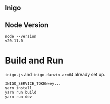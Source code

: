 ## Inigo

## Node Version

```
node --version
v20.11.0
```

# Build and Run

`inigo.js` and `inigo-darwin-arm64` already set up.

```
INIGO_SERVICE_TOKEN=ey...
yarn install
yarn run build
yarn run dev
```

 